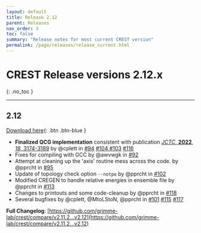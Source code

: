 ```yaml
---
layout: default
title: Release 2.12
parent: Releases
nav_order: 3
toc: false
summary: "Release notes for most current CREST version"
permalink: /page/releases/release_current.html
---
```


# CREST Release versions 2.12.x
{: .no_toc }

---


## 2.12

[Download here](https://github.com/grimme-lab/crest/releases/tag/v2.12){: .btn .btn-blue }

* **Finalized QCG implementation** consistent with publication [*JCTC*, **2022**, *18*, 3174-3189](https://doi.org/10.1021/acs.jctc.2c00239) by @cplett in [#94](https://github.com/grimme-lab/crest/pull/94) [#104 ](https://github.com/grimme-lab/crest/pull/104) [#103](https://github.com/grimme-lab/crest/pull/103) [#116](https://github.com/grimme-lab/crest/pull/116)
* Fixes for compiling with GCC by @awvwgk in [#92](https://github.com/grimme-lab/crest/pull/92)
* Attempt at cleaning up the 'axis' routine mess across the code. by @pprcht in [#95](https://github.com/grimme-lab/crest/pull/95)
* Update of topology check option `--notpo` by @pprcht in [#102](https://github.com/grimme-lab/crest/pull/102)
* Modified CREGEN to handle relative energies in ensemble file by @pprcht in [#113](https://github.com/grimme-lab/crest/pull/113)
* Changes to printouts and some code-cleanup by @pprcht in [#118](https://github.com/grimme-lab/crest/pull/118)
* Several bugfixes by @cplett, @MtoLStoN, @pprcht in [#101](https://github.com/grimme-lab/crest/pull/101) [#115](https://github.com/grimme-lab/crest/pull/115) [#117](https://github.com/grimme-lab/crest/pull/117)

**Full Changelog**: [https://github.com/grimme-lab/crest/compare/v2.11.2...v2.12](https://github.com/grimme-lab/crest/compare/v2.11.2...v2.12)
